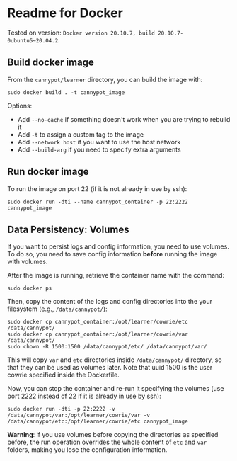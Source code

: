 # Readme for Docker

Tested on version: `Docker version 20.10.7, build 20.10.7-0ubuntu5~20.04.2`.

## Build docker image

From the `cannypot/learner` directory, you can build the image with: 
 
 ```
 sudo docker build . -t cannypot_image
 ```

Options:
- Add `--no-cache` if something doesn't work when you are trying to rebuild it
- Add `-t` to assign a custom tag to the image
- Add `--network host` if you want to use the host network
- Add `--build-arg` if you need to specify extra arguments

## Run docker image

To run the image on port 22 (if it is not already in use by ssh): 
```
sudo docker run -dti --name cannypot_container -p 22:2222 cannypot_image
```

## Data Persistency: Volumes

If you want to persist logs and config information, you need to use volumes. To do so, you need to save config information **before** running the image with volumes.

After the image is running, retrieve the container name with the command: 

```
sudo docker ps 
```

Then, copy the content of the logs and config directories into the your filesystem (e.g., `/data/cannypot/`): 

```
sudo docker cp cannypot_container:/opt/learner/cowrie/etc /data/cannypot/ 
sudo docker cp cannypot_container:/opt/learner/cowrie/var /data/cannypot/ 
sudo chown -R 1500:1500 /data/cannypot/etc/ /data/cannypot/var/
```

This will copy `var` and `etc` directories inside `/data/cannypot/` directory, so that they can be used as volumes later. Note that uuid 1500 is the user cowrie specified inside the Dockerfile.

Now, you can stop the container and re-run it specifying the volumes (use port 2222 instead of 22 if it is already in use by ssh): 

```
sudo docker run -dti -p 22:2222 -v /data/cannypot/var:/opt/learner/cowrie/var -v /data/cannypot/etc:/opt/learner/cowrie/etc cannypot_image
```

**Warning**: if you use volumes before copying the directories as specified before, the run operation overrides the whole content of `etc` and `var` folders, making you lose the configuration information. 


